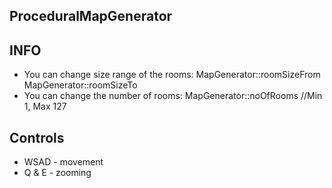 ## ProceduralMapGenerator

## INFO
- You can change size range of the rooms:
MapGenerator::roomSizeFrom
MapGenerator::roomSizeTo
- You can change the number of rooms:
MapGenerator::noOfRooms //Min 1, Max 127 


## Controls
- WSAD - movement
- Q & E - zooming
